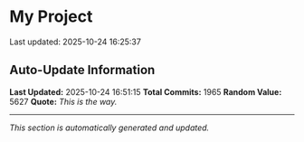 # My Project


Last updated: 2025-10-24 16:25:37




















































































































































































































































































































































































































































































































































































































































































































































































































































































































































































































































































































































































































































































































































































































































































































































































































































































































































































































































































































































































































































































































































































































































































































































































































































## Auto-Update Information

**Last Updated:** 2025-10-24 16:51:15
**Total Commits:** 1965
**Random Value:** 5627
**Quote:** _This is the way._

---
_This section is automatically generated and updated._